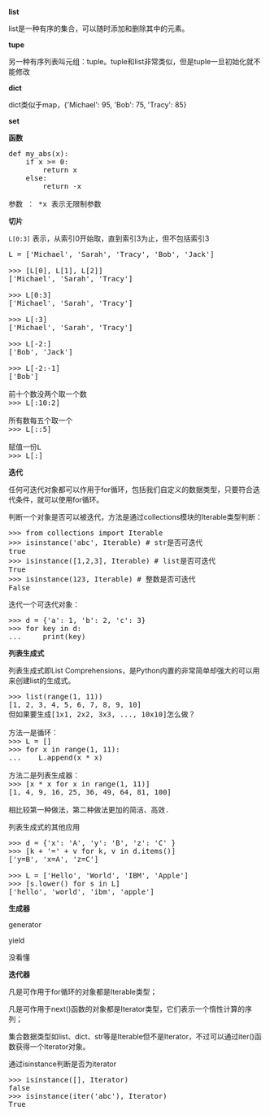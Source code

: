 

**list**

list是一种有序的集合，可以随时添加和删除其中的元素。

**tupe**

另一种有序列表叫元组：tuple。tuple和list非常类似，但是tuple一旦初始化就不能修改

**dict**

dict类似于map，{'Michael': 95, 'Bob': 75, 'Tracy': 85}

**set**

**函数**

<pre>
def my_abs(x):
    if x >= 0:
        return x
    else:
        return -x

参数 ： *x 表示无限制参数
</pre>

**切片**

`L[0:3]` 表示，从索引0开始取，直到索引3为止，但不包括索引3

<pre>
L = ['Michael', 'Sarah', 'Tracy', 'Bob', 'Jack']

>>> [L[0], L[1], L[2]]
['Michael', 'Sarah', 'Tracy']

>>> L[0:3]
['Michael', 'Sarah', 'Tracy']

>>> L[:3]
['Michael', 'Sarah', 'Tracy']

>>> L[-2:]
['Bob', 'Jack']

>>> L[-2:-1]
['Bob']

前十个数没两个取一个数
>>> L[:10:2]

所有数每五个取一个
>>> L[::5]

赋值一份L
>>> L[:]
</pre>

**迭代**

任何可迭代对象都可以作用于for循环，包括我们自定义的数据类型，只要符合迭代条件，就可以使用for循环。

判断一个对象是否可以被迭代，方法是通过collections模块的Iterable类型判断：
<pre>
>>> from collections import Iterable
>>> isinstance('abc', Iterable) # str是否可迭代
true
>>> isinstance([1,2,3], Iterable) # list是否可迭代
True
>>> isinstance(123, Iterable) # 整数是否可迭代
False
</pre>

迭代一个可迭代对象：
<pre>
>>> d = {'a': 1, 'b': 2, 'c': 3}
>>> for key in d:
...     print(key)
</pre>


**列表生成式**

列表生成式即List Comprehensions，是Python内置的非常简单却强大的可以用来创建list的生成式。

<pre>
>>> list(range(1, 11))
[1, 2, 3, 4, 5, 6, 7, 8, 9, 10]
但如果要生成[1x1, 2x2, 3x3, ..., 10x10]怎么做？

方法一是循环：
>>> L = []
>>> for x in range(1, 11):
...    L.append(x * x)

方法二是列表生成器：
>>> [x * x for x in range(1, 11)]
[1, 4, 9, 16, 25, 36, 49, 64, 81, 100]

相比较第一种做法，第二种做法更加的简洁、高效.
</pre>


列表生成式的其他应用
<pre>
>>> d = {'x': 'A', 'y': 'B', 'z': 'C' }
>>> [k + '=' + v for k, v in d.items()]
['y=B', 'x=A', 'z=C']

>>> L = ['Hello', 'World', 'IBM', 'Apple']
>>> [s.lower() for s in L]
['hello', 'world', 'ibm', 'apple']
</pre>

**生成器**

generator

yield

没看懂

**迭代器**

凡是可作用于for循环的对象都是Iterable类型；

凡是可作用于next()函数的对象都是Iterator类型，它们表示一个惰性计算的序列；

集合数据类型如list、dict、str等是Iterable但不是Iterator，不过可以通过iter()函数获得一个Iterator对象。

通过isinstance判断是否为iterator
<pre>
>>> isinstance([], Iterator)
false
>>> isinstance(iter('abc'), Iterator)
True
</pre>